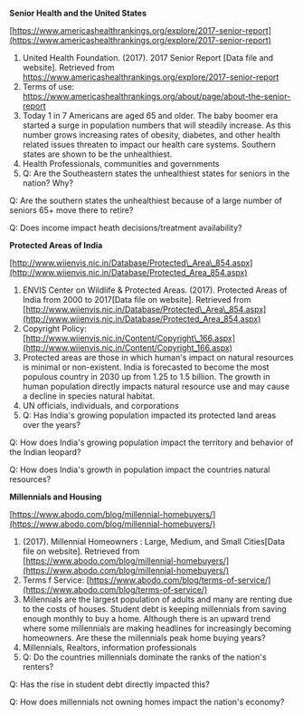 

**Senior Health and the United States**

[https://www.americashealthrankings.org/explore/2017-senior-report](https://www.americashealthrankings.org/explore/2017-senior-report)

1. United Health Foundation. (2017). 2017 Senior Report [Data file and website]. Retrieved from https://www.americashealthrankings.org/explore/2017-senior-report
2. Terms of use: https://www.americashealthrankings.org/about/page/about-the-senior-report
3. Today 1 in 7 Americans are aged 65 and older. The baby boomer era started a surge in population numbers that will steadily increase. As this number grows increasing rates of obesity, diabetes, and other health related issues threaten to impact our health care systems. Southern states are shown to be the unhealthiest.
4.  Health Professionals, communities and governments
5. Q: Are the Southeastern states the unhealthiest states for seniors in the nation? Why?

Q: Are the southern states the unhealthiest because of a large number of seniors 65+ move there to retire?

Q: Does income impact heath decisions/treatment availability?



**Protected Areas of India**

[http://www.wiienvis.nic.in/Database/Protected\_Area\_854.aspx](http://www.wiienvis.nic.in/Database/Protected_Area_854.aspx)

1. ENVIS Center on Wildlife &amp; Protected Areas. (2017). Protected Areas of India from 2000 to 2017[Data file on website]. Retrieved from [http://www.wiienvis.nic.in/Database/Protected\_Area\_854.aspx](http://www.wiienvis.nic.in/Database/Protected_Area_854.aspx)
2. Copyright Policy: [http://www.wiienvis.nic.in/Content/Copyright\_166.aspx](http://www.wiienvis.nic.in/Content/Copyright_166.aspx)
3. Protected areas are those in which human&#39;s impact on natural resources is minimal or non-existent. India is forecasted to become the most populous country in 2030 up from 1.25 to 1.5 billion. The growth in human population directly impacts natural resource use and may cause a decline in species natural habitat.
4. UN officials, individuals, and corporations
5. Q: Has India&#39;s growing population impacted its protected land areas over the years?

Q: How does India&#39;s growing population impact the territory and behavior of the Indian leopard?

Q: How does India&#39;s growth in population impact the countries natural resources?



**Millennials and Housing**

[https://www.abodo.com/blog/millennial-homebuyers/](https://www.abodo.com/blog/millennial-homebuyers/)

1. (2017). Millennial Homeowners : Large, Medium, and Small Cities[Data file on website]. Retrieved from [https://www.abodo.com/blog/millennial-homebuyers/](https://www.abodo.com/blog/millennial-homebuyers/)
2. Terms f Service: [https://www.abodo.com/blog/terms-of-service/](https://www.abodo.com/blog/terms-of-service/)
3. Millennials are the largest population of adults and many are renting due to the costs of houses. Student debt is keeping millennials from saving enough monthly to buy a home. Although there is an upward trend where some millennials are making headlines for increasingly becoming homeowners. Are these the millennials peak home buying years?
4. Millennials, Realtors, information professionals
5. Q: Do the countries millennials dominate the ranks of the nation&#39;s renters?

Q: Has the rise in student debt directly impacted this?

Q: How does millennials not owning homes impact the nation&#39;s economy?

